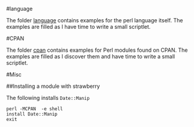 #language

The folder [language](https://github.com/ReneNyffenegger/development_misc/tree/master/perl/language#readme) contains examples for the perl language itself. The examples are filled as
I have time to write a small scriptlet.

#CPAN

The folder [cpan](https://github.com/ReneNyffenegger/development_misc/tree/master/perl/cpan#readme) contains examples for Perl modules found on CPAN. The examples are filled as 
I discover them and have time to write a small scriptlet.

#Misc

##Installing a module with strawberry

The following installs `Date::Manip`

    perl -MCPAN  -e shell
    install Date::Manip
    exit
